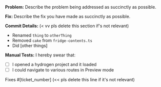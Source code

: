 **Problem:**
Describe the problem being addressed as succinctly as possible.

**Fix:**
Describe the fix you have made as succinctly as possible.

**Commit Details:** (< vv pls delete this section if's not relevant)

- Renamed `thing` to `otherThing`
- Removed `cake` from `fridge-contents.ts`
- Did [other things]

**Manual Tests:**
I hereby swear that:

- [ ] I opened a hydrogen project and it loaded
- [ ] I could navigate to various routes in Preview mode

Fixes #[ticket_number] (<< pls delete this line if it's not relevant)
